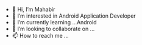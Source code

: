 - 👋 Hi, I’m Mahabir
- 👀 I’m interested in Android Application Developer
- 🌱 I’m currently learning ...Android
- 💞️ I’m looking to collaborate on ...
- 📫 How to reach me ...

<!---
mahabirdas/mahabirdas is a ✨ special ✨ repository because its `README.md` (this file) appears on your GitHub profile.
You can click the Preview link to take a look at your changes.
--->
